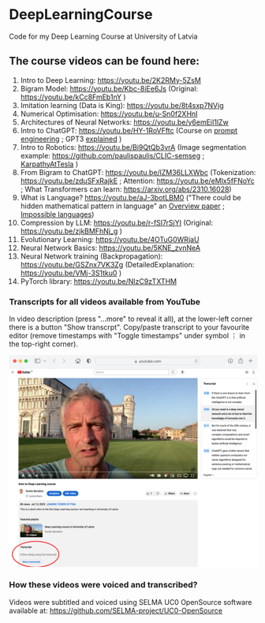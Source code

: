 # DeepLearningCourse
Code for my Deep Learning Course at University of Latvia

## The course videos can be found here:
1. Intro to Deep Learning: https://youtu.be/2K2RMy-5ZsM
2. Bigram Model: https://youtu.be/Kbc-8iEe6Js (Original: https://youtu.be/kCc8FmEb1nY ) 
3. Imitation learning (Data is King): https://youtu.be/8t4sxp7NVjg
4. Numerical Optimisation: https://youtu.be/u-Sn0f2XHnI
5. Architectures of Neural Networks: https://youtu.be/y6emEiI1lZw
6. Intro to ChatGPT: https://youtu.be/HY-1RoVFftc (Course on [prompt engineering](https://github.com/microsoft/generative-ai-for-beginners ) ; GPT3 [explained](https://www.youtube.com/watch?v=0ZVOmBp29E0) )
7. Intro to Robotics: https://youtu.be/Bi9QtQb3vrA (Image segmentation example: https://github.com/paulispaulis/CLIC-semseg ; [KarpathyAtTesla](https://youtu.be/FnFksQo-yEY) )
8. From Bigram to ChatGPT: https://youtu.be/lZM36LLXWbc (Tokenization: https://youtu.be/zduSFxRajkE ; Attention: https://youtu.be/eMlx5fFNoYc ; What Transformers can learn: https://arxiv.org/abs/2310.16028)
9. What is Language? https://youtu.be/aJ-3botLBM0 ("There could be hidden mathematical pattern in language" an [Overview paper](https://www.technologyreview.com/2024/03/04/1089403/large-language-models-amazing-but-nobody-knows-why/) ; [Impossible languages](https://arxiv.org/abs/2401.06416))
10. Compression by LLM: https://youtu.be/r-fSI7rSjYI (Original: https://youtu.be/zjkBMFhNj_g )
11. Evolutionary Learning: https://youtu.be/4OTuG0WRjaU
12. Neural Network Basics: https://youtu.be/5KNE_zvnNeA
13. Neural Network training (Backpropagation): https://youtu.be/GSZnx7VK3Zg (DetailedExplanation: https://youtu.be/VMj-3S1tku0 )
14. PyTorch library: https://youtu.be/NlzC9zTXTHM
<!-- 
16. PromptEngineering (using LLMs):
17. HuggingFace (using DNNs):
-->

### Transcripts for all videos available from YouTube
In video description (press "...more" to reveal it all), at the lower-left corner there is a button "Show transcrpt". 
Copy/paste transcript to your favourite editor (remove timestamps with "Toggle timestamps" under symbol ⋮ in the top-right corner).
<!-- The transcript will appear in the top-right section. The three dots in the top-right corner "Toggle timestamps" - you may want to remove timestamps before copy/paste them to your favorite text editor. Transcript languages are switched with the drop-down list below the transcript. -->

<img src="transcript.png" width="600">

### How these videos were voiced and transcribed?

Videos were subtitled and voiced using SELMA UC0 OpenSource software available at: https://github.com/SELMA-project/UC0-OpenSource

